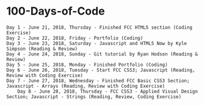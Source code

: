 # 100-Days-of-Code

	Day 1 - June 21, 2018, Thursday - Finished FCC HTML5 section (Coding Exercise)
	Day 2 - June 22, 2018, Friday - Portfolio (Coding)
	Day 3 - June 23, 2018, Saturday - Javascript and HTML5 Now by Kyle Simpson (Reading & Review)
	Day 4 - June 24, 2018, Sunday - Git tutorial by Ryan Hodson (Reading & Review)
	Day 5 - June 25, 2018, Monday - Finished Portfolio (Coding)
	Day 6 - June 26, 2018, Tuesday - Start FCC CSS3; Javascript (Reading, Review with Coding Exercise)
	Day 7 - June 27, 2018, Wednesday - Finished FCC Basic CSS3 Section; Javascript - Arrays (Reading, Review with Coding Exercise)
        Day 8 - June 28, 2018, Thursday - FCC CSS3 - Applied Visual Design Section; Javascript - Strings (Reading, Review, Coding Exercise) 
